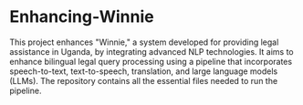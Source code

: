 # Enhancing-Winnie

This project enhances "Winnie," a system developed for providing legal assistance in Uganda, by integrating advanced NLP technologies. It aims to enhance bilingual legal query processing using a pipeline that incorporates speech-to-text, text-to-speech, translation, and large language models (LLMs). The repository contains all the essential files needed to run the pipeline.
